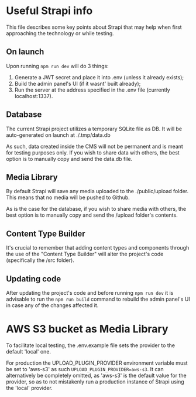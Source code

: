 # Useful Strapi info

This file describes some key points about Strapi that may help when first approaching the technology or while testing.

## On launch
Upon running ```npm run dev``` will do 3 things:
1. Generate a JWT secret and place it into .env (unless it already exists);
2. Build the admin panel's UI (if it wasnt' built already);
3. Run the server at the address specified in the .env file (currently localhost:1337).

## Database
The current Strapi project utilizes a temporary SQLite file as DB.
It will be auto-generated on launch at ./.tmp/data.db

As such, data created inside the CMS will not be permanent and is meant for testing purposes only.
If you wish to share data with others, the best option is to manually copy and send the data.db file.

## Media Library
By default Strapi will save any media uploaded to the ./public/upload folder.
This means that no media will be pushed to Github.

As is the case for the database, if you wish to share media with others, the best option is to manually copy and send the /upload folder's contents.

## Content Type Builder
It's crucial to remember that adding content types and components through the use of the "Content Type Builder" will alter the project's code (specifically the /src folder).

## Updating code
After updating the project's code and before running ```npm run dev``` it is advisable to run the ```npm run build``` command to rebuild the admin panel's UI in case any of the changes affected it.

# AWS S3 bucket as Media Library
To facilitate local testing, the .env.example file sets the provider to the default 'local' one.

For production the UPLOAD_PLUGIN_PROVIDER environment variable must be set to 'aws-s3' as such ```UPLOAD_PLUGIN_PROVIDER=aws-s3```.
It can alternatively be completely omitted, as 'aws-s3' is the default value for the provider, so as to not mistakenly run a production instance of Strapi using the 'local' provider.